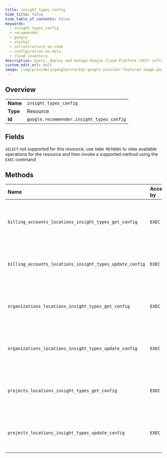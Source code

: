 ```yaml
---
title: insight_types_config
hide_title: false
hide_table_of_contents: false
keywords:
  - insight_types_config
  - recommender
  - google    
  - stackql
  - infrastructure-as-code
  - configuration-as-data
  - cloud inventory
description: Query, deploy and manage Google Cloud Platform (GCP) infrastructure and resources using SQL
custom_edit_url: null
image: /img/providers/google/stackql-google-provider-featured-image.png
---
```

  
    

## Overview
<table><tbody>
<tr><td><b>Name</b></td><td><code>insight_types_config</code></td></tr>
<tr><td><b>Type</b></td><td>Resource</td></tr>
<tr><td><b>Id</b></td><td><code>google.recommender.insight_types_config</code></td></tr>
</tbody></table>

## Fields
`SELECT` not supported for this resource, use `SHOW METHODS` to view available operations for the resource and then invoke a supported method using the `EXEC` command  
## Methods
| Name | Accessible by | Required Params | Description |
|:-----|:--------------|:----------------|:------------|
| `billing_accounts_locations_insight_types_get_config` | `EXEC` | `billingAccountsId, insightTypesId, locationsId` | Gets the requested InsightTypeConfig. There is only one instance of the config for each InsightType. |
| `billing_accounts_locations_insight_types_update_config` | `EXEC` | `billingAccountsId, insightTypesId, locationsId` | Updates an InsightTypeConfig change. This will create a new revision of the config. |
| `organizations_locations_insight_types_get_config` | `EXEC` | `insightTypesId, locationsId, organizationsId` | Gets the requested InsightTypeConfig. There is only one instance of the config for each InsightType. |
| `organizations_locations_insight_types_update_config` | `EXEC` | `insightTypesId, locationsId, organizationsId` | Updates an InsightTypeConfig change. This will create a new revision of the config. |
| `projects_locations_insight_types_get_config` | `EXEC` | `insightTypesId, locationsId, projectsId` | Gets the requested InsightTypeConfig. There is only one instance of the config for each InsightType. |
| `projects_locations_insight_types_update_config` | `EXEC` | `insightTypesId, locationsId, projectsId` | Updates an InsightTypeConfig change. This will create a new revision of the config. |
